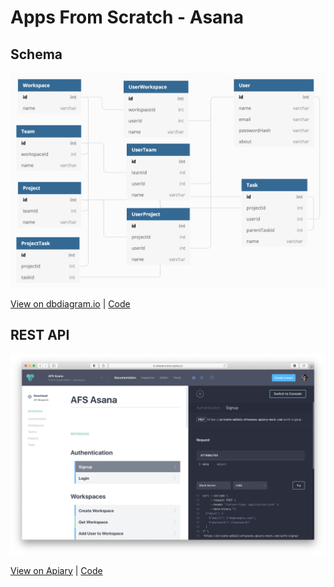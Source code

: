 # Apps From Scratch - Asana

## Schema

[![Schema](spec/schema.png)](https://dbdiagram.io/d/605ca7c6ecb54e10c33d415a)

[View on dbdiagram.io](https://dbdiagram.io/d/605ca7c6ecb54e10c33d415a) | [Code](spec/schema.dbml)

## REST API

[![API](spec/apiary.png)](https://afsasana.docs.apiary.io/#reference/0/authentication/signup)

[View on Apiary](https://afsasana.docs.apiary.io/#reference/0/authentication/signup) | [Code](spec/rest.apib)
